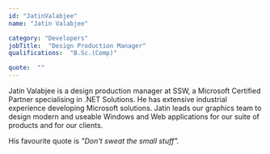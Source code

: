 ```yaml
---
id: "JatinValabjee"
name: "Jatin Valabjee"

category: "Developers"
jobTitle:  "Design Production Manager"
qualifications:  "B.Sc.(Comp)"

quote:  ""
---
```


Jatin Valabjee is a design production manager at SSW, a Microsoft Certified Partner specialising in .NET Solutions. He has extensive industrial experience developing Microsoft solutions. Jatin leads our graphics team to design modern and useable Windows and Web applications for our suite of products and for our clients.

His favourite quote is *"Don't sweat the small stuff".*